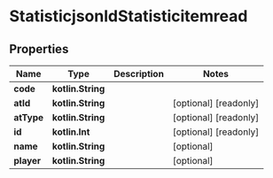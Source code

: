 
# StatisticjsonldStatisticitemread

## Properties
| Name | Type | Description | Notes |
| ------------ | ------------- | ------------- | ------------- |
| **code** | **kotlin.String** |  |  |
| **atId** | **kotlin.String** |  |  [optional] [readonly] |
| **atType** | **kotlin.String** |  |  [optional] [readonly] |
| **id** | **kotlin.Int** |  |  [optional] [readonly] |
| **name** | **kotlin.String** |  |  [optional] |
| **player** | **kotlin.String** |  |  [optional] |



